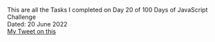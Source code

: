 This are all the Tasks I completed on Day 20 of 100 Days of JavaScript Challenge<br>
Dated: 20 June 2022<br>
[My Tweet on this](#)<br>
